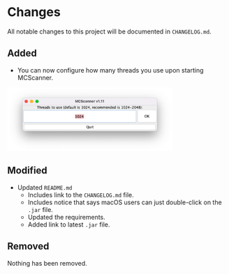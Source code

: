 # Changes
All notable changes to this project will be documented in `CHANGELOG.md`.
## Added
* You can now configure how many threads you use upon starting MCScanner.
<img alt="Image of thread menu" height="75%" src="images/1_11-threadmenu.png" width="75%"/>

## Modified
* Updated `README.md`
  * Includes link to the `CHANGELOG.md` file.
  * Includes notice that says macOS users can just double-click on the `.jar` file.
  * Updated the requirements.
  * Added link to latest `.jar` file.

## Removed
Nothing has been removed.